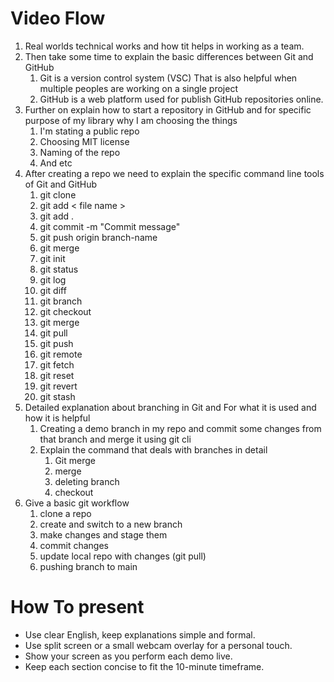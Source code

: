 # Video Flow #
1. Real worlds technical works and how tit helps in working as a team.
2. Then take some time to explain the basic differences between Git and GitHub
	1. Git is a version control system (VSC) That is also helpful when multiple peoples are working on a single project
	2. GitHub is a web platform used for publish GitHub repositories online.
3. Further on explain how to start a repository in GitHub and for specific purpose of my library why  I am choosing the things 
	1. I'm stating a public repo
	2. Choosing MIT license
	3. Naming of the repo
	4. And etc
4. After creating a repo we need to explain the specific command line tools of Git and GitHub
	1. git clone
	2. git add < file name >
	3. git add .
	4. git commit -m "Commit message"
	5. git push origin branch-name
	6. git merge
	7. git init
	8. git status
	9. git log
	10. git diff
	11. git branch
	12. git checkout
	13. git merge
	14. git pull
	15. git push
	16. git remote
	17. git fetch
	18. git reset
	19. git revert
	20. git stash
5. Detailed explanation about branching in Git and For what it is used and how it is helpful
	1. Creating a demo branch in my repo and commit some changes from that branch and merge it using git cli
	2. Explain the command that deals with branches in detail
		1. Git merge
		2. merge
		3. deleting branch
		4. checkout
6. Give a basic git workflow 
	1. clone a repo
	2. create and switch to a new branch
	3. make changes and stage them
	4. commit changes
	5. update local repo with changes (git pull)
	6. pushing branch to main
# How To present #
- Use clear English, keep explanations simple and formal.
- Use split screen or a small webcam overlay for a personal touch.
- Show your screen as you perform each demo live.
- Keep each section concise to fit the 10-minute timeframe.
